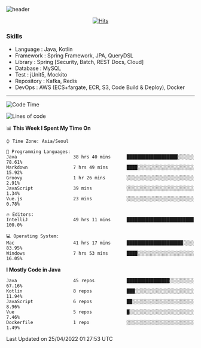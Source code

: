 <!-- Github Profile Readme로 프로필 꾸미기 : https://zzsza.github.io/development/2020/07/10/make-github-profile-readme/ -->

<!-- github theme -->
  <!-- 
    ![header](https://capsule-render.vercel.app/api?type=slice&color=e0f0e3&height=150&section=header&text=beasy&fontSize=45)
  -->
  ![header](https://capsule-render.vercel.app/api?type=soft&color=e0f0e3&height=150&section=header&text=Choi-YongSeok&fontSize=55&animation=twinkling)


<!-- hits count : https://hits.seeyoufarm.com/ -->
<div align=center>
    
  [![Hits](https://hits.seeyoufarm.com/api/count/incr/badge.svg?url=https%3A%2F%2Fgithub.com%2Fchoi-ys&count_bg=%2379C83D&title_bg=%23555555&icon=&icon_color=%23E7E7E7&title=hits&edge_flat=false)](https://hits.seeyoufarm.com)

</div>


<!-- Committed Top Lang -->
<div align=center>
</div>


### Skills
 - Language : Java, Kotlin
 - Framework : Spring Framework, JPA, QueryDSL
 - Library : Spring [Security, Batch, REST Docs, Cloud]
 - Database : MySQL
 - Test : jUnit5, Mockito
 - Repository : Kafka, Redis
 - DevOps : AWS (ECS+fargate, ECR, S3, Code Build & Deploy), Docker

---

<!--START_SECTION:waka-->
![Code Time](http://img.shields.io/badge/Code%20Time-2%2C152%20hrs%2017%20mins-blue)

![Lines of code](https://img.shields.io/badge/From%20Hello%20World%20I%27ve%20Written-208%20Thousand%20lines%20of%20code-blue)

📊 **This Week I Spent My Time On** 

```text
⌚︎ Time Zone: Asia/Seoul

💬 Programming Languages: 
Java                     38 hrs 40 mins      ███████████████████░░░░░░   78.61% 
Markdown                 7 hrs 49 mins       ████░░░░░░░░░░░░░░░░░░░░░   15.92% 
Groovy                   1 hr 26 mins        ░░░░░░░░░░░░░░░░░░░░░░░░░   2.91% 
JavaScript               39 mins             ░░░░░░░░░░░░░░░░░░░░░░░░░   1.34% 
Vue.js                   23 mins             ░░░░░░░░░░░░░░░░░░░░░░░░░   0.78%

🔥 Editors: 
IntelliJ                 49 hrs 11 mins      █████████████████████████   100.0%

💻 Operating System: 
Mac                      41 hrs 17 mins      █████████████████████░░░░   83.95% 
Windows                  7 hrs 53 mins       ████░░░░░░░░░░░░░░░░░░░░░   16.05%

```

**I Mostly Code in Java** 

```text
Java                     45 repos            ████████████████░░░░░░░░░   67.16% 
Kotlin                   8 repos             ███░░░░░░░░░░░░░░░░░░░░░░   11.94% 
JavaScript               6 repos             ██░░░░░░░░░░░░░░░░░░░░░░░   8.96% 
Vue                      5 repos             █░░░░░░░░░░░░░░░░░░░░░░░░   7.46% 
Dockerfile               1 repo              ░░░░░░░░░░░░░░░░░░░░░░░░░   1.49%

```



 Last Updated on 25/04/2022 01:27:53 UTC
<!--END_SECTION:waka-->

<!-- 
![footer](https://capsule-render.vercel.app/api?section=footer&type=slice&color=e0f0e3)
-->

